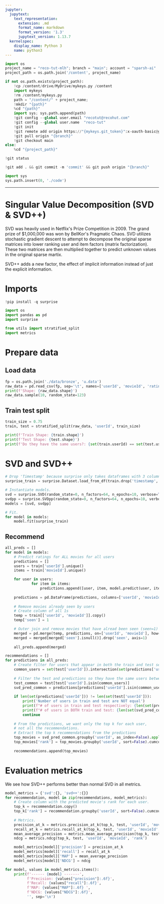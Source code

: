 ```yaml
---
jupyter:
  jupytext:
    text_representation:
      extension: .md
      format_name: markdown
      format_version: '1.3'
      jupytext_version: 1.13.7
  kernelspec:
    display_name: Python 3
    name: python3
---
```


```python id="UV_mis-jdwLd" executionInfo={"status": "ok", "timestamp": 1628676056412, "user_tz": -330, "elapsed": 34, "user": {"displayName": "Sparsh Agarwal", "photoUrl": "", "userId": "13037694610922482904"}}
import os
project_name = "reco-tut-mlh"; branch = "main"; account = "sparsh-ai"
project_path = os.path.join('/content', project_name)
```

```python id="KRGLEjqMd3dV" colab={"base_uri": "https://localhost:8080/"} executionInfo={"status": "ok", "timestamp": 1628676078654, "user_tz": -330, "elapsed": 3123, "user": {"displayName": "Sparsh Agarwal", "photoUrl": "", "userId": "13037694610922482904"}} outputId="0fbd6fd7-0120-4e9b-a166-a6cebbc0d5bc"
if not os.path.exists(project_path):
    !cp /content/drive/MyDrive/mykeys.py /content
    import mykeys
    !rm /content/mykeys.py
    path = "/content/" + project_name; 
    !mkdir "{path}"
    %cd "{path}"
    import sys; sys.path.append(path)
    !git config --global user.email "recotut@recohut.com"
    !git config --global user.name  "reco-tut"
    !git init
    !git remote add origin https://"{mykeys.git_token}":x-oauth-basic@github.com/"{account}"/"{project_name}".git
    !git pull origin "{branch}"
    !git checkout main
else:
    %cd "{project_path}"
```

```python id="HWliEWwod3dX"
!git status
```

```python id="dGCJpyjLd3dY"
!git add . && git commit -m 'commit' && git push origin "{branch}"
```

```python id="ClFYXwQcqWub" executionInfo={"status": "ok", "timestamp": 1628676134321, "user_tz": -330, "elapsed": 992, "user": {"displayName": "Sparsh Agarwal", "photoUrl": "", "userId": "13037694610922482904"}}
import sys
sys.path.insert(0, './code')
```

<!-- #region id="t0QPGVexfcaM" -->
---
<!-- #endregion -->

<!-- #region id="Ws5ay6Ihpr5n" -->
# Singular Value Decomposition (SVD & SVD++)

SVD was heavily used in Netflix's Prize Competition in 2009. The grand prize of $1,000,000 was won by BellKor's Pragmatic Chaos. SVD utilizes stochastic gradient descent to attempt to decompose the original sparse matrices into lower ranking user and item factors (matrix factorization). These two matrices are then multiplied together to predict unknown values in the original sparse martix.

SVD++ adds a new  factor, the effect of implicit information instead of just the explicit information.
<!-- #endregion -->

<!-- #region id="l0Ta0GcZpr5r" -->
# Imports
<!-- #endregion -->

```python colab={"base_uri": "https://localhost:8080/"} id="6kXQbS-Aqjve" executionInfo={"status": "ok", "timestamp": 1628676223545, "user_tz": -330, "elapsed": 39606, "user": {"displayName": "Sparsh Agarwal", "photoUrl": "", "userId": "13037694610922482904"}} outputId="2bf73f7d-f8d2-46ad-d652-7bd3fad828f3"
!pip install -q surprise
```

```python id="iIXubwDEtd8C" executionInfo={"status": "ok", "timestamp": 1628676223546, "user_tz": -330, "elapsed": 29, "user": {"displayName": "Sparsh Agarwal", "photoUrl": "", "userId": "13037694610922482904"}}
import os
import pandas as pd
import surprise

from utils import stratified_split
import metrics
```

<!-- #region id="SVbsGYixpr5v" -->
# Prepare data
<!-- #endregion -->

<!-- #region id="HnxA2uo9pr5w" -->
## Load data
<!-- #endregion -->

```python id="YfwQBC0rxJIb" colab={"base_uri": "https://localhost:8080/", "height": 376} executionInfo={"status": "ok", "timestamp": 1628676223548, "user_tz": -330, "elapsed": 27, "user": {"displayName": "Sparsh Agarwal", "photoUrl": "", "userId": "13037694610922482904"}} outputId="7abb1c22-55b6-4e18-9f2a-d4b408c4cae5"
fp = os.path.join('./data/bronze', 'u.data')
raw_data = pd.read_csv(fp, sep='\t', names=['userId', 'movieId', 'rating', 'timestamp'])
print(f'Shape: {raw_data.shape}')
raw_data.sample(10, random_state=123)
```

<!-- #region id="QUdJOLg6pr50" -->
## Train test split
<!-- #endregion -->

```python id="2YcvleME0GuI" colab={"base_uri": "https://localhost:8080/"} executionInfo={"status": "ok", "timestamp": 1628676244221, "user_tz": -330, "elapsed": 3313, "user": {"displayName": "Sparsh Agarwal", "photoUrl": "", "userId": "13037694610922482904"}} outputId="9ecf73c4-84dc-4530-9a27-05226c7f1744"
train_size = 0.75
train, test = stratified_split(raw_data, 'userId', train_size)

print(f'Train Shape: {train.shape}')
print(f'Test Shape: {test.shape}')
print(f'Do they have the same users?: {set(train.userId) == set(test.userId)}')
```

<!-- #region id="uTgjQl7epr54" -->
# SVD and SVD++
<!-- #endregion -->

```python id="axvmlSz_tkxb" colab={"base_uri": "https://localhost:8080/"} executionInfo={"status": "ok", "timestamp": 1628676412114, "user_tz": -330, "elapsed": 167155, "user": {"displayName": "Sparsh Agarwal", "photoUrl": "", "userId": "13037694610922482904"}} outputId="321c7be3-ada3-4475-e514-424875d11b04"
# Drop 'Timestamp' because surprise only takes dataframes with 3 columns in this order: userid, itemid, rating.
surprise_train = surprise.Dataset.load_from_df(train.drop('timestamp', axis=1), reader=surprise.Reader('ml-100k')).build_full_trainset()

# Instantiate models.
svd = surprise.SVD(random_state=0, n_factors=64, n_epochs=10, verbose=True)
svdpp = surprise.SVDpp(random_state=0, n_factors=64, n_epochs=10, verbose=True)
models = [svd, svdpp]

# Fit.
for model in models:
    model.fit(surprise_train)
```

<!-- #region id="gVuIvYE9pr57" -->
## Recommend
<!-- #endregion -->

```python id="ezdwIwhUpr57" executionInfo={"status": "ok", "timestamp": 1628676615377, "user_tz": -330, "elapsed": 203274, "user": {"displayName": "Sparsh Agarwal", "photoUrl": "", "userId": "13037694610922482904"}}
all_preds = []
for model in models:
    # Predict ratings for ALL movies for all users
    predictions = []
    users = train['userId'].unique()
    items = train['movieId'].unique()

    for user in users:
            for item in items:
                predictions.append([user, item, model.predict(user, item).est])
    
    predictions = pd.DataFrame(predictions, columns=['userId', 'movieId', 'prediction'])
    
    # Remove movies already seen by users
    # Create column of all 1s
    temp = train[['userId', 'movieId']].copy()
    temp['seen'] = 1

    # Outer join and remove movies that have alread been seen (seen=1)
    merged = pd.merge(temp, predictions, on=['userId', 'movieId'], how="outer")
    merged = merged[merged['seen'].isnull()].drop('seen', axis=1)
    
    all_preds.append(merged)
```

```python id="Royf4K0jpr58" executionInfo={"status": "ok", "timestamp": 1628676616911, "user_tz": -330, "elapsed": 1551, "user": {"displayName": "Sparsh Agarwal", "photoUrl": "", "userId": "13037694610922482904"}}
recommendations = []
for predictions in all_preds:
    # Create filter for users that appear in both the train and test set
    common_users = set(test['userId']).intersection(set(predictions['userId']))
    
    # Filter the test and predictions so they have the same users between them
    test_common = test[test['userId'].isin(common_users)]
    svd_pred_common = predictions[predictions['userId'].isin(common_users)]
    
    if len(set(predictions['userId'])) != len(set(test['userId'])):
        print('Number of users in train and test are NOT equal')
        print(f"# of users in train and test respectively: {len(set(predictions['userId']))}, {len(set(test['userId']))}")
        print(f"# of users in BOTH train and test: {len(set(svd_pred_common['userId']))}")
        continue
        
    # From the predictions, we want only the top k for each user,
    # not all the recommendations.
    # Extract the top k recommendations from the predictions
    top_movies = svd_pred_common.groupby('userId', as_index=False).apply(lambda x: x.nlargest(10, 'prediction')).reset_index(drop=True)
    top_movies['rank'] = top_movies.groupby('userId', sort=False).cumcount() + 1
    
    recommendations.append(top_movies)
```

<!-- #region id="p7XS4HTJpr59" -->
# Evaluation metrics

We see how SVD++ performs better than normal SVD in all metrics.
<!-- #endregion -->

```python id="xj8s-nNnpr59" executionInfo={"status": "ok", "timestamp": 1628676616913, "user_tz": -330, "elapsed": 21, "user": {"displayName": "Sparsh Agarwal", "photoUrl": "", "userId": "13037694610922482904"}}
model_metrics = {'svd':{}, 'svd++':{}}
for recommendation, model in zip(recommendations, model_metrics):
    # Create column with the predicted movie's rank for each user.
    top_k = recommendation.copy()
    top_k['rank'] = recommendation.groupby('userId', sort=False).cumcount() + 1  # For each user, only include movies recommendations that are also in the test set
    
    # Metrics.
    precision_at_k = metrics.precision_at_k(top_k, test, 'userId', 'movieId', 'rank')
    recall_at_k = metrics.recall_at_k(top_k, test, 'userId', 'movieId', 'rank')
    mean_average_precision = metrics.mean_average_precision(top_k, test, 'userId', 'movieId', 'rank')
    ndcg = metrics.ndcg(top_k, test, 'userId', 'movieId', 'rank')

    model_metrics[model]['precision'] = precision_at_k
    model_metrics[model]['recall'] = recall_at_k
    model_metrics[model]['MAP'] = mean_average_precision
    model_metrics[model]['NDCG'] = ndcg
```

```python id="g1mqYD7C3MiB" colab={"base_uri": "https://localhost:8080/"} executionInfo={"status": "ok", "timestamp": 1628676616915, "user_tz": -330, "elapsed": 20, "user": {"displayName": "Sparsh Agarwal", "photoUrl": "", "userId": "13037694610922482904"}} outputId="1c581b93-04c7-4d0a-b40f-a0c91e608f59"
for model, values in model_metrics.items():
    print(f'------ {model} -------',
          f'Precision: {values["precision"]:.6f}',
          f'Recall: {values["recall"]:.6f}',
          f'MAP: {values["MAP"]:.6f} ',
          f'NDCG: {values["NDCG"]:.6f}',
          '', sep='\n')
```
